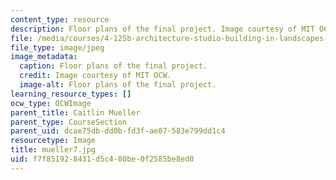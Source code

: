 ```yaml
---
content_type: resource
description: Floor plans of the final project. Image courtesy of MIT OCW.
file: /media/courses/4-125b-architecture-studio-building-in-landscapes-fall-2005/f7f851928431d5c480be0f2585be8ed0_mueller7.jpg
file_type: image/jpeg
image_metadata:
  caption: Floor plans of the final project.
  credit: Image courtesy of MIT OCW.
  image-alt: Floor plans of the final project.
learning_resource_types: []
ocw_type: OCWImage
parent_title: Caitlin Mueller
parent_type: CourseSection
parent_uid: dcae75db-dd0b-fd3f-ae07-583e799dd1c4
resourcetype: Image
title: mueller7.jpg
uid: f7f85192-8431-d5c4-80be-0f2585be8ed0
---
```

